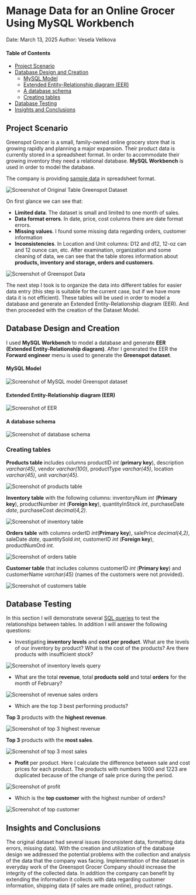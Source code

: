 
# Manage Data for an Online Grocer Using MySQL Workbench

Date: March 13, 2025 Author: Vesela Velikova

#### Table of Contents
- <a href="#project-scenario" id="toc-project-scenario">Project Scenario</a>
- <a href="#database-design-and-creation" id="toc-database-design-and-creation">Database Design and Creation</a>
  - <a href="#mysql-model" id="toc-mysql-model">MySQL Model</a>
  - <a href="#extended-entity-relationship-diagram-eer" id="toc-extended-entity-relationship-diagram-eer">Extended Entity-Relationship diagram (EER)</a>
  - <a href="#a-database-schema" id="toc-a-database-schema">A database schema</a>
  - <a href="#creating-tables" id="toc-creating-tables">Creating tables</a>
- <a href="#database-testing" id="toc-database-testing">Database Testing</a>
- <a href="#insights-and-conclusions" id="toc-insights-and-conclusions">Insights and Conclusions</a>

## **Project Scenario**

Greenspot Grocer is a small, family-owned online grocery store that is growing rapidly and planning a major expansion. Their product data is currently stored in a spreadsheet format. In order to accommodate their growing inventory they need a relational database.
**MySQL Workbench** is used in order to model the database.

The company is providing [sample data](https://github.com/veselaDV/greenspot-grocer-dataset/blob/main/csv-files/GreenspotDataset.csv) in spreadsheet format.

![Screenshot of Original Table Greenspot Dataset](https://github.com/veselaDV/greenspot-grocer-dataset/blob/main/screenshots/Original%20Table%20Greenspot%20Dataset.jpg)

On first glance we can see that:
 - **Limited data**. The dataset is small and limited to one month of sales.
 - **Data format errors**. In date, price, cost columns there are date format errors. 
 - **Missing values**. I found some missing data regarding orders, customer information
 - **Inconsistencies**. In Location and Unit columns: D12 and d12, 12-oz can and 12 ounce can, etc.
After examination, organization and some cleaning of data, we can see that the table stores information about **products, inventory and storage, orders and customers**.

![Screenshot of Greenspot Data](https://github.com/veselaDV/greenspot-grocer-dataset/blob/main/screenshots/Greenspot%20data.jpg)  

The next step I took is to organize the data into different tables for easier data entry (this step is suitable for the current case, but if we have more data it is not efficient). These tables will be used in order to model a database and generate an Extended Entity-Relationship diagram (EER). And then proceeded with the creation of the Dataset Model.

## **Database Design and Creation**

I used **MySQL Workbench** to model a database and generate **EER (Extended Entity-Relationship diagram)**. After I generated the EER the **Forward engineer** menu is used to generate the **Greenspot dataset**.


#### **MySQL Model**

![Screenshot of MySQL model Greenspot dataset](https://github.com/veselaDV/greenspot-grocer-dataset/blob/main/screenshots/MySQL%20Model%20Greenspot%20Dataset.jpg) 

#### **Extended Entity-Relationship diagram (EER)**

![Screenshot of EER](https://github.com/veselaDV/greenspot-grocer-dataset/blob/main/screenshots/EER.png) 

#### **A database schema**

![Screenshot of database schema](https://github.com/veselaDV/greenspot-grocer-dataset/blob/main/screenshots/Greenspot%20schema.jpg) 

### **Creating tables**

**Products table** includes columns productID *int* (**primary key**), description *varchar(45)*, vendor *varchar(100)*, productType *varchar(45)*, location *varchar(45)*, unit *varchar(45)*.

![Screenshot of products table](https://github.com/veselaDV/greenspot-grocer-dataset/blob/main/screenshots/Product%20table.jpg)

**Inventory table** with the following columns: inventoryNum *int* (**Primary key**), productNumber *int* (**Foreign key**), quantityInStock *int*, purchaseDate *date*, purchaseCost *decimal(4,2)*.

![Screenshot of inventory table](https://github.com/veselaDV/greenspot-grocer-dataset/blob/main/screenshots/Inventory%20table.jpg)

**Orders table** with columns orderID *int*(**Primary key**), salePrice *decimal(4,2)*, saleDate *date*, quantitySold *int*, customerID *int* (**Foreign key**), productNumOrd *int*.

![Screenshot of orders table](https://github.com/veselaDV/greenspot-grocer-dataset/blob/main/screenshots/Orders%20table.jpg)

**Customer table** that includes columns customerID *int* (**Primary key**) and customerName *varchar(45)* (names of the customers were not provided).

![Screenshot of customers table](https://github.com/veselaDV/greenspot-grocer-dataset/blob/main/screenshots/Customers%20table.jpg)


## **Database Testing**

In this section I will demonstrate several [SQL queries](https://github.com/veselaDV/greenspot-grocer-dataset/tree/main/sql-queries) to test the relationships between tables. 
In addition I will answer the following questions:


 - Investigating **inventory levels** and **cost per product**. What are the levels of our inventory by product? What is the cost of the products? Are there products with insufficient stock?


![Screenshot of inventory levels query](https://github.com/veselaDV/greenspot-grocer-dataset/blob/main/screenshots/Inventory%20levels%20and%20inventory%20cost%20query.jpg)




 - What are the total **revenue**, total **products sold** and total **orders** for the month of February?

	
![Screenshot of revenue sales orders](https://github.com/veselaDV/greenspot-grocer-dataset/blob/main/screenshots/Total%20revenue%20sales%20orders.jpg)	



 - Which are the top 3 best performing products? 
 
**Top 3** products with the **highest revenue**.


![Screenshot of top 3 highest revenue](https://github.com/veselaDV/greenspot-grocer-dataset/blob/main/screenshots/Top%203%20products%20by%20revenue.jpg)	



**Top 3** products with the **most sales**.


![Screenshot of top 3 most sales](https://github.com/veselaDV/greenspot-grocer-dataset/blob/main/screenshots/Top%203%20products%20by%20sales.jpg)	



 - **Profit** per product. Here I calculate the difference between sale and cost prices for each product. The products with numbers 1000 and 1223 are duplicated because of the change of sale price during the period.

	
![Screenshot of profit](https://github.com/veselaDV/greenspot-grocer-dataset/blob/main/screenshots/Profit%20per%20product.jpg)	



 - Which is the **top customer** with the highest number of orders?

	
![Screenshot of top customer](https://github.com/veselaDV/greenspot-grocer-dataset/blob/main/screenshots/Customers%20ranking.jpg)
	
	

## **Insights and Conclusions**

The original dataset had several issues (inconsistent data, formatting data errors, missing data). With the creation and utilization of the database design we addressed the potential problems with the collection and analysis of the data that the company was facing. Implementation of the dataset in everyday work of the Greenspot Grocer Company should increase the integrity of the collected data. In addition the company can benefit by extending the information it collects with data regarding customer information, shipping data (if sales are made online), product ratings.